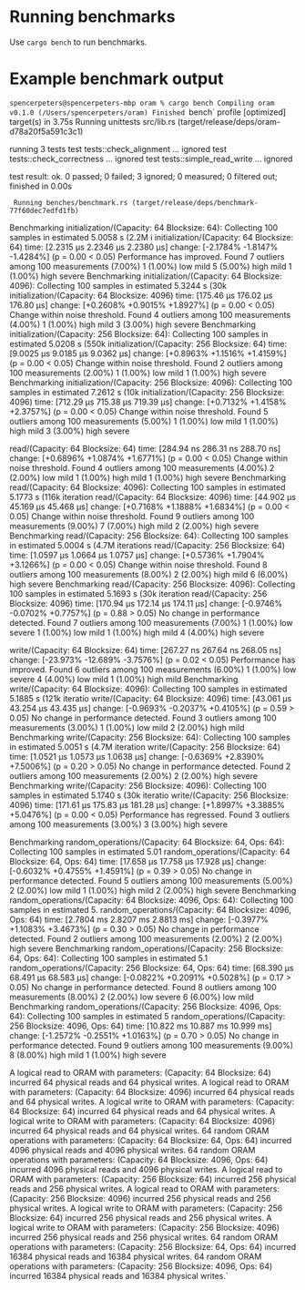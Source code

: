 # Running benchmarks

Use `cargo bench` to run benchmarks.

# Example benchmark output

`spencerpeters@spencerpeters-mbp oram % cargo bench
   Compiling oram v0.1.0 (/Users/spencerpeters/oram)
    Finished `bench` profile [optimized] target(s) in 3.75s
     Running unittests src/lib.rs (target/release/deps/oram-d78a20f5a591c3c1)

running 3 tests
test tests::check_alignment ... ignored
test tests::check_correctness ... ignored
test tests::simple_read_write ... ignored

test result: ok. 0 passed; 0 failed; 3 ignored; 0 measured; 0 filtered out; finished in 0.00s

     Running benches/benchmark.rs (target/release/deps/benchmark-77f60dec7edfd1fb)
Benchmarking initialization/(Capacity: 64 Blocksize: 64): Collecting 100 samples in estimated 5.0058 s (2.2M i
initialization/(Capacity: 64 Blocksize: 64)
                        time:   [2.2315 µs 2.2346 µs 2.2380 µs]
                        change: [-2.1784% -1.8147% -1.4284%] (p = 0.00 < 0.05)
                        Performance has improved.
Found 7 outliers among 100 measurements (7.00%)
  1 (1.00%) low mild
  5 (5.00%) high mild
  1 (1.00%) high severe
Benchmarking initialization/(Capacity: 64 Blocksize: 4096): Collecting 100 samples in estimated 5.3244 s (30k 
initialization/(Capacity: 64 Blocksize: 4096)
                        time:   [175.46 µs 176.02 µs 176.80 µs]
                        change: [+0.2608% +0.9015% +1.8927%] (p = 0.00 < 0.05)
                        Change within noise threshold.
Found 4 outliers among 100 measurements (4.00%)
  1 (1.00%) high mild
  3 (3.00%) high severe
Benchmarking initialization/(Capacity: 256 Blocksize: 64): Collecting 100 samples in estimated 5.0208 s (550k 
initialization/(Capacity: 256 Blocksize: 64)
                        time:   [9.0025 µs 9.0185 µs 9.0362 µs]
                        change: [+0.8963% +1.1516% +1.4159%] (p = 0.00 < 0.05)
                        Change within noise threshold.
Found 2 outliers among 100 measurements (2.00%)
  1 (1.00%) low mild
  1 (1.00%) high severe
Benchmarking initialization/(Capacity: 256 Blocksize: 4096): Collecting 100 samples in estimated 7.2612 s (10k
initialization/(Capacity: 256 Blocksize: 4096)
                        time:   [712.29 µs 715.38 µs 719.39 µs]
                        change: [+0.7132% +1.4158% +2.3757%] (p = 0.00 < 0.05)
                        Change within noise threshold.
Found 5 outliers among 100 measurements (5.00%)
  1 (1.00%) low mild
  1 (1.00%) high mild
  3 (3.00%) high severe

read/(Capacity: 64 Blocksize: 64)
                        time:   [284.94 ns 286.31 ns 288.70 ns]
                        change: [+0.6896% +1.0874% +1.6771%] (p = 0.00 < 0.05)
                        Change within noise threshold.
Found 4 outliers among 100 measurements (4.00%)
  2 (2.00%) low mild
  1 (1.00%) high mild
  1 (1.00%) high severe
Benchmarking read/(Capacity: 64 Blocksize: 4096): Collecting 100 samples in estimated 5.1773 s (116k iteration
read/(Capacity: 64 Blocksize: 4096)
                        time:   [44.902 µs 45.169 µs 45.468 µs]
                        change: [+0.7168% +1.1888% +1.6834%] (p = 0.00 < 0.05)
                        Change within noise threshold.
Found 9 outliers among 100 measurements (9.00%)
  7 (7.00%) high mild
  2 (2.00%) high severe
Benchmarking read/(Capacity: 256 Blocksize: 64): Collecting 100 samples in estimated 5.0004 s (4.7M iterations
read/(Capacity: 256 Blocksize: 64)
                        time:   [1.0597 µs 1.0664 µs 1.0757 µs]
                        change: [+0.5736% +1.7904% +3.1266%] (p = 0.00 < 0.05)
                        Change within noise threshold.
Found 8 outliers among 100 measurements (8.00%)
  2 (2.00%) high mild
  6 (6.00%) high severe
Benchmarking read/(Capacity: 256 Blocksize: 4096): Collecting 100 samples in estimated 5.1693 s (30k iteration
read/(Capacity: 256 Blocksize: 4096)
                        time:   [170.94 µs 172.14 µs 174.11 µs]
                        change: [-0.9746% -0.0702% +0.7757%] (p = 0.88 > 0.05)
                        No change in performance detected.
Found 7 outliers among 100 measurements (7.00%)
  1 (1.00%) low severe
  1 (1.00%) low mild
  1 (1.00%) high mild
  4 (4.00%) high severe

write/(Capacity: 64 Blocksize: 64)
                        time:   [267.27 ns 267.64 ns 268.05 ns]
                        change: [-23.973% -12.689% -3.7576%] (p = 0.02 < 0.05)
                        Performance has improved.
Found 6 outliers among 100 measurements (6.00%)
  1 (1.00%) low severe
  4 (4.00%) low mild
  1 (1.00%) high mild
Benchmarking write/(Capacity: 64 Blocksize: 4096): Collecting 100 samples in estimated 5.1885 s (121k iteratio
write/(Capacity: 64 Blocksize: 4096)
                        time:   [43.061 µs 43.254 µs 43.435 µs]
                        change: [-0.9693% -0.2037% +0.4105%] (p = 0.59 > 0.05)
                        No change in performance detected.
Found 3 outliers among 100 measurements (3.00%)
  1 (1.00%) low mild
  2 (2.00%) high mild
Benchmarking write/(Capacity: 256 Blocksize: 64): Collecting 100 samples in estimated 5.0051 s (4.7M iteration
write/(Capacity: 256 Blocksize: 64)
                        time:   [1.0521 µs 1.0573 µs 1.0638 µs]
                        change: [-0.6369% +2.8390% +7.5006%] (p = 0.20 > 0.05)
                        No change in performance detected.
Found 2 outliers among 100 measurements (2.00%)
  2 (2.00%) high severe
Benchmarking write/(Capacity: 256 Blocksize: 4096): Collecting 100 samples in estimated 5.1740 s (30k iteratio
write/(Capacity: 256 Blocksize: 4096)
                        time:   [171.61 µs 175.83 µs 181.28 µs]
                        change: [+1.8997% +3.3885% +5.0476%] (p = 0.00 < 0.05)
                        Performance has regressed.
Found 3 outliers among 100 measurements (3.00%)
  3 (3.00%) high severe

Benchmarking random_operations/(Capacity: 64 Blocksize: 64, Ops: 64): Collecting 100 samples in estimated 5.01
random_operations/(Capacity: 64 Blocksize: 64, Ops: 64)
                        time:   [17.658 µs 17.758 µs 17.928 µs]
                        change: [-0.6032% +0.4755% +1.4591%] (p = 0.39 > 0.05)
                        No change in performance detected.
Found 5 outliers among 100 measurements (5.00%)
  2 (2.00%) low mild
  1 (1.00%) high mild
  2 (2.00%) high severe
Benchmarking random_operations/(Capacity: 64 Blocksize: 4096, Ops: 64): Collecting 100 samples in estimated 5.
random_operations/(Capacity: 64 Blocksize: 4096, Ops: 64)
                        time:   [2.7804 ms 2.8207 ms 2.8813 ms]
                        change: [-0.3977% +1.1083% +3.4673%] (p = 0.30 > 0.05)
                        No change in performance detected.
Found 2 outliers among 100 measurements (2.00%)
  2 (2.00%) high severe
Benchmarking random_operations/(Capacity: 256 Blocksize: 64, Ops: 64): Collecting 100 samples in estimated 5.1
random_operations/(Capacity: 256 Blocksize: 64, Ops: 64)
                        time:   [68.390 µs 68.491 µs 68.583 µs]
                        change: [-0.0822% +0.2091% +0.5028%] (p = 0.17 > 0.05)
                        No change in performance detected.
Found 8 outliers among 100 measurements (8.00%)
  2 (2.00%) low severe
  6 (6.00%) low mild
Benchmarking random_operations/(Capacity: 256 Blocksize: 4096, Ops: 64): Collecting 100 samples in estimated 5
random_operations/(Capacity: 256 Blocksize: 4096, Ops: 64)
                        time:   [10.822 ms 10.887 ms 10.999 ms]
                        change: [-1.2572% -0.2551% +1.0163%] (p = 0.70 > 0.05)
                        No change in performance detected.
Found 9 outliers among 100 measurements (9.00%)
  8 (8.00%) high mild
  1 (1.00%) high severe

A logical read to ORAM with parameters: (Capacity: 64 Blocksize: 64) incurred 64 physical reads and 64 physical writes.
A logical read to ORAM with parameters: (Capacity: 64 Blocksize: 4096) incurred 64 physical reads and 64 physical writes.
A logical write to ORAM with parameters: (Capacity: 64 Blocksize: 64) incurred 64 physical reads and 64 physical writes.
A logical write to ORAM with parameters: (Capacity: 64 Blocksize: 4096) incurred 64 physical reads and 64 physical writes.
64 random ORAM operations with parameters: (Capacity: 64 Blocksize: 64, Ops: 64) incurred 4096 physical reads and 4096 physical writes.
64 random ORAM operations with parameters: (Capacity: 64 Blocksize: 4096, Ops: 64) incurred 4096 physical reads and 4096 physical writes.
A logical read to ORAM with parameters: (Capacity: 256 Blocksize: 64) incurred 256 physical reads and 256 physical writes.
A logical read to ORAM with parameters: (Capacity: 256 Blocksize: 4096) incurred 256 physical reads and 256 physical writes.
A logical write to ORAM with parameters: (Capacity: 256 Blocksize: 64) incurred 256 physical reads and 256 physical writes.
A logical write to ORAM with parameters: (Capacity: 256 Blocksize: 4096) incurred 256 physical reads and 256 physical writes.
64 random ORAM operations with parameters: (Capacity: 256 Blocksize: 64, Ops: 64) incurred 16384 physical reads and 16384 physical writes.
64 random ORAM operations with parameters: (Capacity: 256 Blocksize: 4096, Ops: 64) incurred 16384 physical reads and 16384 physical writes.`